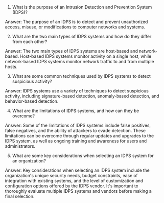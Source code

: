 

1) What is the purpose of an Intrusion Detection and Prevention System (IDPS)? 

Answer: The purpose of an IDPS is to detect and prevent unauthorized access, misuse, or modifications to computer networks and systems. 

2) What are the two main types of IDPS systems and how do they differ from each other?

Answer: The two main types of IDPS systems are host-based and network-based. Host-based IDPS systems monitor activity on a single host, while network-based IDPS systems monitor network traffic to and from multiple hosts. 

3) What are some common techniques used by IDPS systems to detect suspicious activity?

Answer: IDPS systems use a variety of techniques to detect suspicious activity, including signature-based detection, anomaly-based detection, and behavior-based detection. 

4) What are the limitations of IDPS systems, and how can they be overcome?

Answer: Some of the limitations of IDPS systems include false positives, false negatives, and the ability of attackers to evade detection. These limitations can be overcome through regular updates and upgrades to the IDPS system, as well as ongoing training and awareness for users and administrators. 

5) What are some key considerations when selecting an IDPS system for an organization?

Answer: Key considerations when selecting an IDPS system include the organization's unique security needs, budget constraints, ease of integration with existing systems, and the level of customization and configuration options offered by the IDPS vendor. It's important to thoroughly evaluate multiple IDPS systems and vendors before making a final selection.